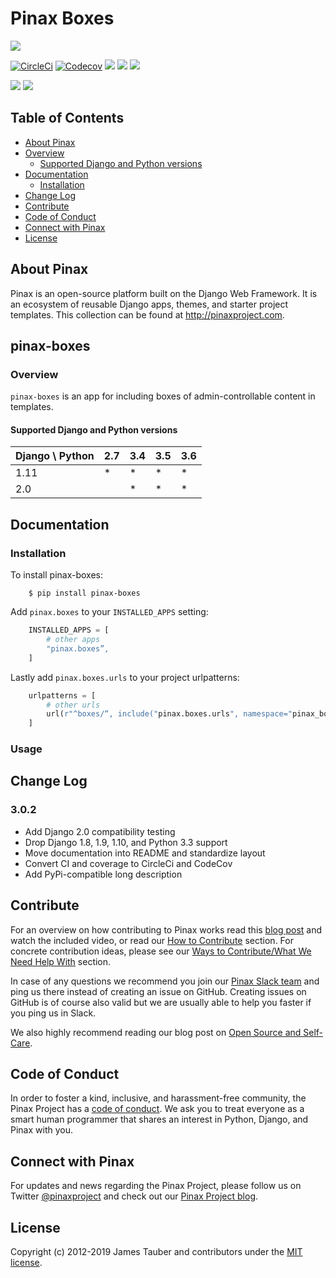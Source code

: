 # Pinax Boxes

[![](https://img.shields.io/pypi/v/pinax-boxes.svg)](https://pypi.python.org/pypi/pinax-boxes/)

[![CircleCi](https://img.shields.io/circleci/project/github/pinax/pinax-boxes.svg)](https://circleci.com/gh/pinax/pinax-boxes)
[![Codecov](https://img.shields.io/codecov/c/github/pinax/pinax-boxes.svg)](https://codecov.io/gh/pinax/pinax-boxes)
[![](https://img.shields.io/github/contributors/pinax/pinax-boxes.svg)](https://github.com/pinax/pinax-boxes/graphs/contributors)
[![](https://img.shields.io/github/issues-pr/pinax/pinax-boxes.svg)](https://github.com/pinax/pinax-boxes/pulls)
[![](https://img.shields.io/github/issues-pr-closed/pinax/pinax-boxes.svg)](https://github.com/pinax/pinax-boxes/pulls?q=is%3Apr+is%3Aclosed)

[![](http://slack.pinaxproject.com/badge.svg)](http://slack.pinaxproject.com/)
[![](https://img.shields.io/badge/license-MIT-blue.svg)](https://opensource.org/licenses/MIT)


## Table of Contents

* [About Pinax](#about-pinax)
* [Overview](#overview)
  * [Supported Django and Python versions](#supported-django-and-python-versions)
* [Documentation](#documentation)
  * [Installation](#installation)
* [Change Log](#change-log)
* [Contribute](#contribute)
* [Code of Conduct](#code-of-conduct)
* [Connect with Pinax](#connect-with-pinax)
* [License](#license)


## About Pinax

Pinax is an open-source platform built on the Django Web Framework. It is an ecosystem of reusable
Django apps, themes, and starter project templates. This collection can be found at http://pinaxproject.com.


## pinax-boxes

### Overview

`pinax-boxes` is an app for including boxes of admin-controllable content in templates.

#### Supported Django and Python versions

Django \ Python | 2.7 | 3.4 | 3.5 | 3.6
--------------- | --- | --- | --- | ---
1.11 |  *  |  *  |  *  |  *  
2.0  |     |  *  |  *  |  *


## Documentation

### Installation

To install pinax-boxes:

```shell
    $ pip install pinax-boxes
```

Add `pinax.boxes` to your `INSTALLED_APPS` setting:

```python
    INSTALLED_APPS = [
        # other apps
        "pinax.boxes”,
    ]
```

Lastly add `pinax.boxes.urls` to your project urlpatterns:

```python
    urlpatterns = [
        # other urls
        url(r"^boxes/“, include("pinax.boxes.urls", namespace="pinax_boxes”)),
    ]
```

### Usage


## Change Log

### 3.0.2

* Add Django 2.0 compatibility testing
* Drop Django 1.8, 1.9, 1.10, and Python 3.3 support
* Move documentation into README and standardize layout
* Convert CI and coverage to CircleCi and CodeCov
* Add PyPi-compatible long description


## Contribute

For an overview on how contributing to Pinax works read this [blog post](http://blog.pinaxproject.com/2016/02/26/recap-february-pinax-hangout/)
and watch the included video, or read our [How to Contribute](http://pinaxproject.com/pinax/how_to_contribute/) section.
For concrete contribution ideas, please see our
[Ways to Contribute/What We Need Help With](http://pinaxproject.com/pinax/ways_to_contribute/) section.

In case of any questions we recommend you join our [Pinax Slack team](http://slack.pinaxproject.com)
and ping us there instead of creating an issue on GitHub. Creating issues on GitHub is of course
also valid but we are usually able to help you faster if you ping us in Slack.

We also highly recommend reading our blog post on [Open Source and Self-Care](http://blog.pinaxproject.com/2016/01/19/open-source-and-self-care/).


## Code of Conduct

In order to foster a kind, inclusive, and harassment-free community, the Pinax Project
has a [code of conduct](http://pinaxproject.com/pinax/code_of_conduct/).
We ask you to treat everyone as a smart human programmer that shares an interest in Python, Django, and Pinax with you.


## Connect with Pinax

For updates and news regarding the Pinax Project, please follow us on Twitter [@pinaxproject](https://twitter.com/pinaxproject)
and check out our [Pinax Project blog](http://blog.pinaxproject.com).


## License

Copyright (c) 2012-2019 James Tauber and contributors under the [MIT license](https://opensource.org/licenses/MIT).
